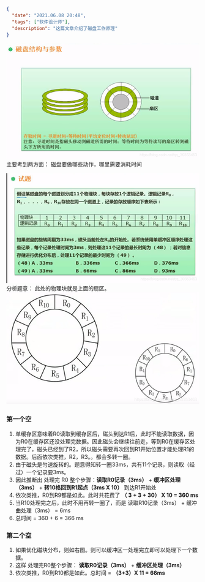 ```json
{
  "date": "2021.06.08 20:48",
  "tags": ["软件设计师"],
  "description": "这篇文章介绍了磁盘工作原理"
}
```


![在这里插入图片描述](../../../assets/content/ruankao/sjs/2.16/01.png)
主要考到两方面： 磁盘要做哪些动作，哪里需要消耗时间

![在这里插入图片描述](../../../assets/content/ruankao/sjs/2.16/02.png)
分析题意： 
此处的物理块就是上面的扇区。
![在这里插入图片描述](../../../assets/content/ruankao/sjs/2.16/03.png)
###  第一个空
1. 单缓存区意味着R0读取到缓存区后，磁头到达R1后，此时不能读取数据，因为R0在缓存区还没处理完数据。因此磁头会继续往前走，等到R0在缓存区处理完了，磁头已经到了R2，所以磁头需要再次回到R1开始位置才能处理R1的数据。后面依次类推，R2，R3。。都会多转一圈。
2. 由于磁头是匀速旋转的。题意得知转一圈33ms，共有11个记录，则读取（经过）一个记录要3ms。
3. 因此推断出 处理完 R0 整个步骤：**读取R0记录（3ms）** + **缓冲区处理（3ms）**  +  **转10格回到R1起点（3ms X 10）** 到达R1开始处 
4. 依次类推，R0到R9都是如此。此时共花费了 **（ 3 + 3 + 30） X 10 = 360 ms**
5. 当R10处理完之后，此时不用再转一圈了，而是 读取R10记录（3ms） + 缓冲曲处理（3ms） = 6ms
6. 总时间 = 360 + 6 = 366 ms


### 第二个空
1. 如果优化磁块分布，则如右图。则可以缓冲区一处理完立即可以处理下一个数据。
2. 这样 处理完R0整个步骤： **读取R0记录（3ms）** +  **缓冲区处理（3ms）**
3. 依次类推，R0到R10都是如此。总时间  = **（3+3）X 11 = 66ms**
